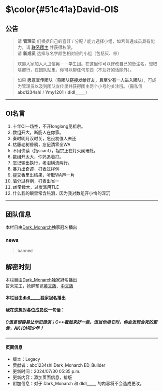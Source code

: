 # $\color{#51c41a}David-OI$
## 公告
> 请 **管理员** 们根据自己的喜好 / 分配 / 能力选择小组，如若普通成员具有能力，请 [联系团主](/chat?uid=941501) 并获得权限。  
请 **新成员** 选择与名字颜色相对应的小组（包括灰、棕）

> 欢迎大家加入大卫信奥——学生团。在这里你可以修改自己的备注名，想取啥都行，在团队贴里，你可以聊任何东西（不友好的话除外）。

> 如果 **愿意宣传团队**（**将团队链接发给好友，且至少有一人进入团队**），可成为管理员以及到团队宣传里并获得团主两个小号的关注哦。（需私信 **abc1234shi** / **Ymy1201** / **dldl_____**）

---
## OI名言
1. 十年OI一场空，不开longlong见祖宗。
2. 数组开大，断肠人在你家。
3. 秦时明月汉时关，忘设初值人未还
4. 枯藤老树昏鸦，忘记清零全WA
5. 不用快读（指scanf），祖宗正在灯火阑珊处。
6. 数组开太大，你妈追着打。
7. 忘记输出换行，老泪横流两行。
8. 暴力出奇迹，打表过样例
9. 提交香里出结果，听取WA声一片
10. 骗分过样例，打表出省一 
11. stl常数大，过度滥用TLE
12. 什么我的眼里常含热泪，因为我对数组开小悔的深沉

---
## 团队信息
本栏目由[Dark_Monarch](https://www.luogu.com.cn/user/1032282)独家冠名播出   
### news
> banned

## 解密时刻
本栏目由[Dark_Monarch](https://www.luogu.com.cn/user/1032282)独家冠名播出  
暂未完工，抢鲜预览[英文版](https://www.luogu.com.cn/paste/nnubfy4e)、[中文版](https://www.luogu.com.cn/paste/kgs5njw8)
#### 本栏目由[dldl_____](https://www.luogu.com.cn/user/1073177)独家冠名播出
#### 我在这想对各位成员说一句话：
##### C语言很容易让你犯错误；C++看起来好一些，但当你用它时，你会发现会死的更惨，AK IOI吧少年！
---

#### 页面信息
- 版本：Legacy
- 贡献者：abc1234shi Dark_Monarch ED_Builder
- 更新时间：2024/07/30 05:35 p.m.
- 更新内容：添加页面信息，排版
- 附加信息：对于 Dark_Monarch 和 dldl_____ 的内容将不会造成更改。